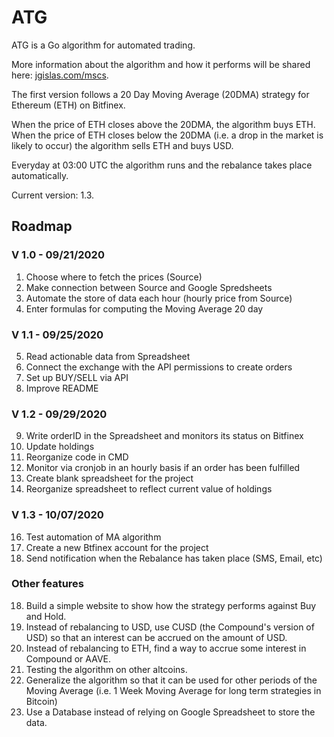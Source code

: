 # ATG

ATG is a Go algorithm for automated trading.

More information about the algorithm and how it performs will be shared here: [jgislas.com/mscs](https://jgislas.com/mscs).

The first version follows a 20 Day Moving Average (20DMA) strategy for Ethereum (ETH) on Bitfinex.

When the price of ETH closes above the 20DMA, the algorithm buys ETH. When the price of ETH closes below the 20DMA (i.e. a drop in the market is likely to occur) the algorithm sells ETH and buys USD. 

Everyday at 03:00 UTC the algorithm runs and the rebalance takes place automatically.

Current version: 1.3.

## Roadmap 

### V 1.0 - 09/21/2020
1. Choose where to fetch the prices (Source)
2. Make connection between Source and Google Spredsheets
3. Automate the store of data each hour (hourly price from Source)
4. Enter formulas for computing the Moving Average 20 day

### V 1.1 - 09/25/2020
5. Read actionable data from Spreadsheet
6. Connect the exchange with the API permissions to create orders
7. Set up BUY/SELL via API
8. Improve README

### V 1.2 - 09/29/2020
9. Write orderID in the Spreadsheet and monitors its status on Bitfinex
10. Update holdings
11. Reorganize code in CMD
12. Monitor via cronjob in an hourly basis if an order has been fulfilled
13. Create blank spreadsheet for the project
14. Reorganize spreadsheet to reflect current value of holdings

### V 1.3 - 10/07/2020
16. Test automation of MA algorithm
15. Create a new Btfinex account for the project
17. Send notification when the Rebalance has taken place (SMS, Email, etc)

### Other features
18. Build a simple website to show how the strategy performs against Buy and Hold.
19. Instead of rebalancing to USD, use CUSD (the Compound's version of USD) so that an interest can be accrued on the amount of USD.
20. Instead of rebalancing to ETH, find a way to accrue some interest in Compound or AAVE.
21. Testing the algorithm on other altcoins.
22. Generalize the algorithm so that it can be used for other periods of the Moving Average (i.e. 1 Week Moving Average for long term strategies in Bitcoin)
23. Use a Database instead of relying on Google Spreadsheet to store the data.
